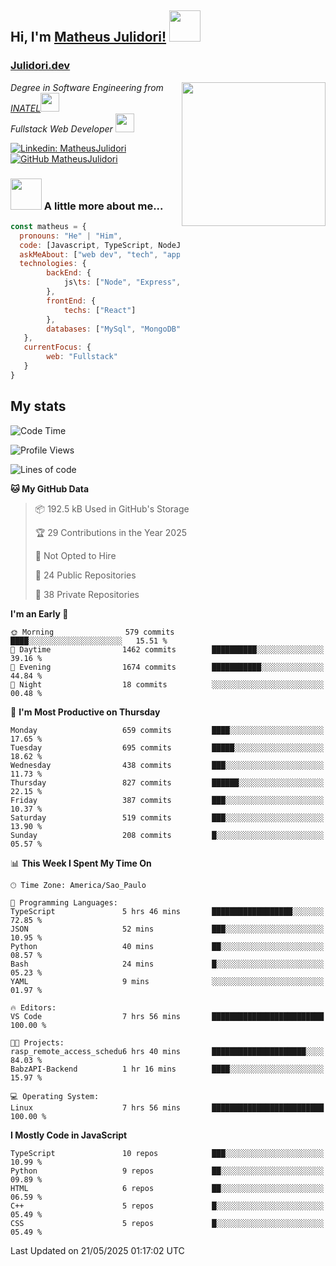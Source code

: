 <h2> Hi, I'm <a href="https://matheusjulidori.github.io" target="_blank">Matheus Julidori!</a> <img src="https://media.giphy.com/media/12oufCB0MyZ1Go/giphy.gif" width="50"></h2>
<h3><a href="https://julidori.dev/">Julidori.dev</a></h3>
<img align='right' src="https://media.giphy.com/media/3oKIPnAiaMCws8nOsE/giphy.gif" width="230" height="auto">
<p><em>Degree in Software Engineering from <a href="http://www.inatel.br" target="_blank">INATEL</a><img src="https://media.giphy.com/media/fYSnHlufseco8Fh93Z/giphy.gif" width="30"></br>
  Fullstack Web Developer <img src="https://media.giphy.com/media/WUlplcMpOCEmTGBtBW/giphy.gif" width="30">
</em></p>

[![Linkedin: MatheusJulidori](https://img.shields.io/badge/-MatheusJulidori-blue?style=flat-square&logo=Linkedin&logoColor=white&link=https://www.linkedin.com/in/MatheusJulidori/)](https://www.linkedin.com/in/MatheusJulidori/)
[![GitHub MatheusJulidori](https://img.shields.io/github/followers/matheusjulidori?label=follow&style=social)](https://github.com/MatheusJulidori)


### <img src="https://media.giphy.com/media/VgCDAzcKvsR6OM0uWg/giphy.gif" width="50"> A little more about me...  

```javascript
const matheus = {
  pronouns: "He" | "Him",
  code: [Javascript, TypeScript, NodeJS, Express, NestJS, React, MySQL, MongoDB, HTML, CSS, Python, Django, PostgreSQL],
  askMeAbout: ["web dev", "tech", "app dev", "games"],
  technologies: {
        backEnd: {
            js\ts: ["Node", "Express", "NestJS"]
        },
        frontEnd: {
            techs: ["React"]
        },
        databases: ["MySql", "MongoDB", "PostgreSQL"],
   },
   currentFocus: {
        web: "Fullstack"
   }
}
```
<h2>My stats</h2>

<!--START_SECTION:waka-->
![Code Time](http://img.shields.io/badge/Code%20Time-892%20hrs%2043%20mins-blue)

![Profile Views](http://img.shields.io/badge/Profile%20Views-2-blue)

![Lines of code](https://img.shields.io/badge/From%20Hello%20World%20I%27ve%20Written-7.2%20million%20lines%20of%20code-blue)

**🐱 My GitHub Data** 

> 📦 192.5 kB Used in GitHub's Storage 
 > 
> 🏆 29 Contributions in the Year 2025
 > 
> 🚫 Not Opted to Hire
 > 
> 📜 24 Public Repositories 
 > 
> 🔑 38 Private Repositories 
 > 
**I'm an Early 🐤** 

```text
🌞 Morning                579 commits         ████░░░░░░░░░░░░░░░░░░░░░   15.51 % 
🌆 Daytime                1462 commits        ██████████░░░░░░░░░░░░░░░   39.16 % 
🌃 Evening                1674 commits        ███████████░░░░░░░░░░░░░░   44.84 % 
🌙 Night                  18 commits          ░░░░░░░░░░░░░░░░░░░░░░░░░   00.48 % 
```
📅 **I'm Most Productive on Thursday** 

```text
Monday                   659 commits         ████░░░░░░░░░░░░░░░░░░░░░   17.65 % 
Tuesday                  695 commits         █████░░░░░░░░░░░░░░░░░░░░   18.62 % 
Wednesday                438 commits         ███░░░░░░░░░░░░░░░░░░░░░░   11.73 % 
Thursday                 827 commits         ██████░░░░░░░░░░░░░░░░░░░   22.15 % 
Friday                   387 commits         ███░░░░░░░░░░░░░░░░░░░░░░   10.37 % 
Saturday                 519 commits         ███░░░░░░░░░░░░░░░░░░░░░░   13.90 % 
Sunday                   208 commits         █░░░░░░░░░░░░░░░░░░░░░░░░   05.57 % 
```


📊 **This Week I Spent My Time On** 

```text
🕑︎ Time Zone: America/Sao_Paulo

💬 Programming Languages: 
TypeScript               5 hrs 46 mins       ██████████████████░░░░░░░   72.85 % 
JSON                     52 mins             ███░░░░░░░░░░░░░░░░░░░░░░   10.95 % 
Python                   40 mins             ██░░░░░░░░░░░░░░░░░░░░░░░   08.57 % 
Bash                     24 mins             █░░░░░░░░░░░░░░░░░░░░░░░░   05.23 % 
YAML                     9 mins              ░░░░░░░░░░░░░░░░░░░░░░░░░   01.97 % 

🔥 Editors: 
VS Code                  7 hrs 56 mins       █████████████████████████   100.00 % 

🐱‍💻 Projects: 
rasp_remote_access_schedu6 hrs 40 mins       █████████████████████░░░░   84.03 % 
BabzAPI-Backend          1 hr 16 mins        ████░░░░░░░░░░░░░░░░░░░░░   15.97 % 

💻 Operating System: 
Linux                    7 hrs 56 mins       █████████████████████████   100.00 % 
```

**I Mostly Code in JavaScript** 

```text
TypeScript               10 repos            ███░░░░░░░░░░░░░░░░░░░░░░   10.99 % 
Python                   9 repos             ██░░░░░░░░░░░░░░░░░░░░░░░   09.89 % 
HTML                     6 repos             ██░░░░░░░░░░░░░░░░░░░░░░░   06.59 % 
C++                      5 repos             █░░░░░░░░░░░░░░░░░░░░░░░░   05.49 % 
CSS                      5 repos             █░░░░░░░░░░░░░░░░░░░░░░░░   05.49 % 
```




 Last Updated on 21/05/2025 01:17:02 UTC
<!--END_SECTION:waka-->
